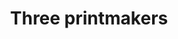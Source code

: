 ---
title: Three printmakers
description_markdown:
homepage_description_markdown:
_gallery_date:
frontpage: true
permalink: /beyond-port-meadow/
display_title: true
archive: false
main_image_path: /uploads/icecream-van-smaller-1.jpg
images:
  - image_path: /uploads/lonsdalerd-smaller.jpg
    image_title:
    image_description:
  - image_path: /uploads/threefolkmusicains-smaller.jpg
    image_title: Three Musicians
    image_description:
  - image_path: /uploads/swanagejazzstorm.jpg
    image_title: Summer jazz storm
    image_description:
  - image_path: /uploads/yorkpen.jpg
    image_title: Yorke Peninsula
    image_description:
  - image_path: /uploads/stormatavebury.jpg
    image_title: Stones
    image_description:
  - image_path: /uploads/cutteslowe-roundabout-crp1-1.jpg
    image_title: Cutteslowe Roundabout
    image_description:
_options:
  image_path:
    width: 1200
    height: 1200
    resize_style: contain
    mime_type: image/jpeg
    correct_orientation: true
  main_image_path:
    width: 1200
    height: 800
    resize_style: contain
    mime_type: image/jpeg
    correct_orientation: true
_comments:
  title: Gallery title
  permalink: Be careful editing this
  main_image_path: Image used to represent your gallery
  images: Add and edit your gallery images here
  image_description: Might only be shown in the close up of an image
  archive: Not used yet!
  frontpage: Show this gallery on the homepage
  homepage_description_markdown: Text used on homepage if shown
---